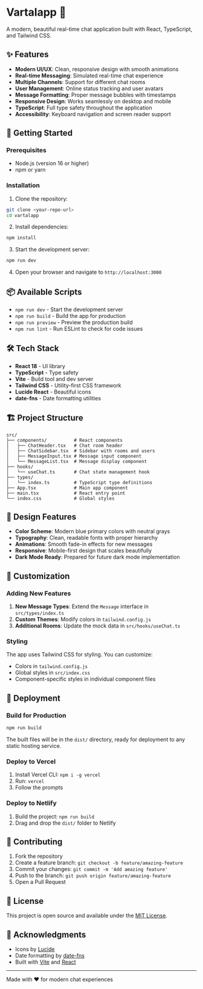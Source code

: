 # Vartalapp 💬

A modern, beautiful real-time chat application built with React, TypeScript, and Tailwind CSS.

## ✨ Features

- **Modern UI/UX**: Clean, responsive design with smooth animations
- **Real-time Messaging**: Simulated real-time chat experience
- **Multiple Channels**: Support for different chat rooms
- **User Management**: Online status tracking and user avatars
- **Message Formatting**: Proper message bubbles with timestamps
- **Responsive Design**: Works seamlessly on desktop and mobile
- **TypeScript**: Full type safety throughout the application
- **Accessibility**: Keyboard navigation and screen reader support

## 🚀 Getting Started

### Prerequisites

- Node.js (version 16 or higher)
- npm or yarn

### Installation

1. Clone the repository:
```bash
git clone <your-repo-url>
cd vartalapp
```

2. Install dependencies:
```bash
npm install
```

3. Start the development server:
```bash
npm run dev
```

4. Open your browser and navigate to `http://localhost:3000`

## 📦 Available Scripts

- `npm run dev` - Start the development server
- `npm run build` - Build the app for production
- `npm run preview` - Preview the production build
- `npm run lint` - Run ESLint to check for code issues

## 🛠️ Tech Stack

- **React 18** - UI library
- **TypeScript** - Type safety
- **Vite** - Build tool and dev server
- **Tailwind CSS** - Utility-first CSS framework
- **Lucide React** - Beautiful icons
- **date-fns** - Date formatting utilities

## 🏗️ Project Structure

```
src/
├── components/          # React components
│   ├── ChatHeader.tsx   # Chat room header
│   ├── ChatSidebar.tsx  # Sidebar with rooms and users
│   ├── MessageInput.tsx # Message input component
│   └── MessageList.tsx  # Message display component
├── hooks/
│   └── useChat.ts       # Chat state management hook
├── types/
│   └── index.ts         # TypeScript type definitions
├── App.tsx              # Main app component
├── main.tsx             # React entry point
└── index.css            # Global styles
```

## 🎨 Design Features

- **Color Scheme**: Modern blue primary colors with neutral grays
- **Typography**: Clean, readable fonts with proper hierarchy
- **Animations**: Smooth fade-in effects for new messages
- **Responsive**: Mobile-first design that scales beautifully
- **Dark Mode Ready**: Prepared for future dark mode implementation

## 🔧 Customization

### Adding New Features

1. **New Message Types**: Extend the `Message` interface in `src/types/index.ts`
2. **Custom Themes**: Modify colors in `tailwind.config.js`
3. **Additional Rooms**: Update the mock data in `src/hooks/useChat.ts`

### Styling

The app uses Tailwind CSS for styling. You can customize:
- Colors in `tailwind.config.js`
- Global styles in `src/index.css`
- Component-specific styles in individual component files

## 🚀 Deployment

### Build for Production

```bash
npm run build
```

The built files will be in the `dist/` directory, ready for deployment to any static hosting service.

### Deploy to Vercel

1. Install Vercel CLI: `npm i -g vercel`
2. Run: `vercel`
3. Follow the prompts

### Deploy to Netlify

1. Build the project: `npm run build`
2. Drag and drop the `dist/` folder to Netlify

## 🤝 Contributing

1. Fork the repository
2. Create a feature branch: `git checkout -b feature/amazing-feature`
3. Commit your changes: `git commit -m 'Add amazing feature'`
4. Push to the branch: `git push origin feature/amazing-feature`
5. Open a Pull Request

## 📝 License

This project is open source and available under the [MIT License](LICENSE).

## 🙏 Acknowledgments

- Icons by [Lucide](https://lucide.dev/)
- Date formatting by [date-fns](https://date-fns.org/)
- Built with [Vite](https://vitejs.dev/) and [React](https://reactjs.org/)

---

Made with ❤️ for modern chat experiences
